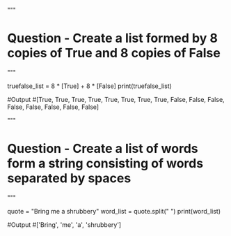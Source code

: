 """
# Question - Create a list formed by 8 copies of True and 8 copies of False
"""

  truefalse_list = 8 * [True] + 8 * [False]
  print(truefalse_list)

#Output
#[True, True, True, True, True, True, True, True, False, False, False, False, False, False, False, False]


"""
# Question - Create a list of words form a string consisting of words separated by spaces
"""

  quote = "Bring me a shrubbery"
  word_list = quote.split(" ")
  print(word_list)


#Output
#['Bring', 'me', 'a', 'shrubbery']
